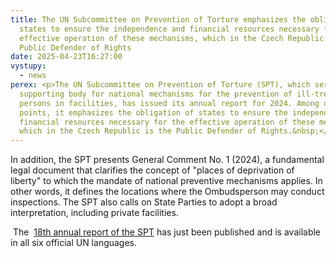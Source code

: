 ```yaml
---
title: The UN Subcommittee on Prevention of Torture emphasizes the obligation of
  states to ensure the independence and financial resources necessary for the
  effective operation of these mechanisms, which in the Czech Republic is the
  Public Defender of Rights
date: 2025-04-23T16:27:00
vystupy:
  - news
perex: <p>The UN Subcommittee on Prevention of Torture (SPT), which serves as a
  supporting body for national mechanisms for the prevention of ill-treatment of
  persons in facilities, has issued its annual report for 2024. Among other
  points, it emphasizes the obligation of states to ensure the independence and
  financial resources necessary for the effective operation of these mechanisms,
  which in the Czech Republic is the Public Defender of Rights.&nbsp;</p>
---
```

<p>In addition, the SPT presents General Comment No. 1 (2024), a fundamental legal document that clarifies the concept of "places of deprivation of liberty" to which the mandate of national preventive mechanisms applies. In other words, it defines the locations where the Ombudsperson may conduct inspections. The SPT also calls on State Parties to adopt a broad interpretation, including private facilities.</p>
<p>&nbsp;The&nbsp;
<a href="https://tbinternet.ohchr.org/_layouts/15/treatybodyexternal/Download.aspx?symbolno=CAT%2FC%2F82%2F2&amp;Lang=en">18th&nbsp;annual report of the SPT</a>&nbsp;has just been published and is available in all six official UN languages.</p>
